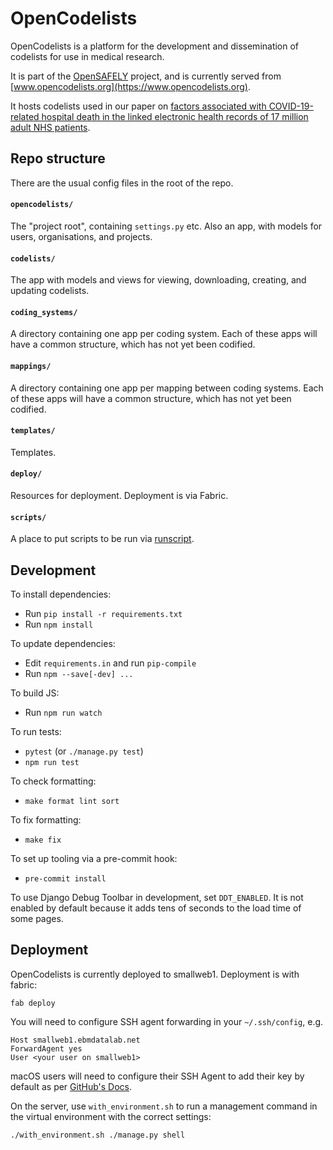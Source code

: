 # OpenCodelists

OpenCodelists is a platform for the development and dissemination of codelists for use in medical research.

It is part of the [OpenSAFELY](https://opensafely.org) project, and is currently served from [www.opencodelists.org](https://www.opencodelists.org).

It hosts codelists used in our paper on [factors associated with COVID-19-related hospital death in the linked electronic health records of 17 million adult NHS patients](https://opensafely.org/outputs/2020/05/covid-risk-factors/).


## Repo structure

There are the usual config files in the root of the repo.

#### `opencodelists/`

The "project root", containing `settings.py` etc.  Also an app, with models for users, organisations, and projects.

#### `codelists/`

The app with models and views for viewing, downloading, creating, and updating codelists.

#### `coding_systems/`

A directory containing one app per coding system.  Each of these apps will have a common structure, which has not yet been codified.

#### `mappings/`

A directory containing one app per mapping between coding systems.  Each of these apps will have a common structure, which has not yet been codified.

#### `templates/`

Templates.

#### `deploy/`

Resources for deployment.  Deployment is via Fabric.

#### `scripts/`

A place to put scripts to be run via [runscript](https://django-extensions.readthedocs.io/en/latest/runscript.html).


## Development

To install dependencies:

* Run `pip install -r requirements.txt`
* Run `npm install`

To update dependencies:

* Edit `requirements.in` and run `pip-compile`
* Run `npm --save[-dev] ...`

To build JS:

* Run `npm run watch`

To run tests:

* `pytest` (or `./manage.py test`)
* `npm run test`

To check formatting:

* `make format lint sort`

To fix formatting:

* `make fix`

To set up tooling via a pre-commit hook:

* `pre-commit install`

To use Django Debug Toolbar in development, set `DDT_ENABLED`.
It is not enabled by default because it adds tens of seconds to the load time of some pages.

## Deployment

OpenCodelists is currently deployed to smallweb1.  Deployment is with fabric:

```
fab deploy
```

You will need to configure SSH agent forwarding in your `~/.ssh/config`, e.g.

    Host smallweb1.ebmdatalab.net
    ForwardAgent yes
    User <your user on smallweb1>


macOS users will need to configure their SSH Agent to add their key by default as per [GitHub's Docs](https://docs.github.com/en/github/authenticating-to-github/generating-a-new-ssh-key-and-adding-it-to-the-ssh-agent#adding-your-ssh-key-to-the-ssh-agent).

On the server, use `with_environment.sh` to run a management command in the virtual environment with the correct settings:

```
./with_environment.sh ./manage.py shell
```
